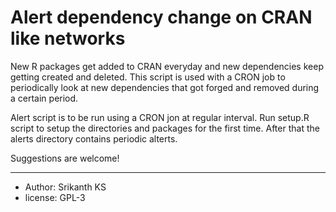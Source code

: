 # Alert dependency change on CRAN like networks

New R packages get added to CRAN everyday and new dependencies keep getting
created and deleted. This script is used with a CRON job to periodically look
at new dependencies that got forged and removed during a certain period.

Alert script is to be run using a CRON jon at regular interval. Run setup.R
script to setup the directories and packages for the first time. After that
the alerts directory contains periodic alterts.

Suggestions are welcome!

----

- Author: Srikanth KS
- license: GPL-3
